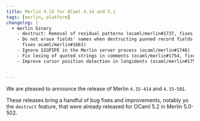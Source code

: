 ```yaml
---
title: Merlin 4.15 for OCaml 4.14 and 5.1
tags: [merlin, platform]
changelog: |
  + merlin binary
    - destruct: Removal of residual patterns (ocaml/merlin#1737, fixes ocaml/merlin#1560)
    - Do not erase fields' names when destructing punned record fields (ocaml/merlin#1734,
      fixes ocaml/merlin#1661)
    - Ignore SIGPIPE in the Merlin server process (ocaml/merlin#1746)
    - Fix lexing of quoted strings in comments (ocaml/merlin#1754, fixes ocaml/merlin#1753)
    - Improve cursor position detection in longidents (ocaml/merlin#1756)


---
```


We are pleased to announce the release of Merlin `4.15-414` and `4.15-501`.

These releases bring a handful of bug fixes and improvements, notably yo the
`destruct` feature, that were already released for OCaml 5.2 in Merlin 5.0-502.
